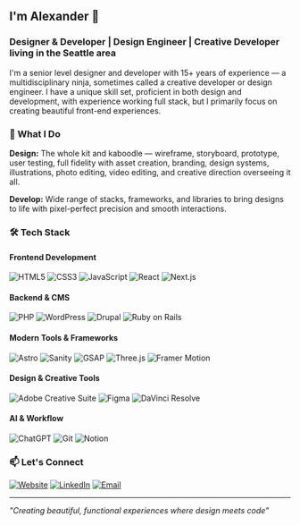 ## I'm Alexander 👋

### **Designer & Developer | Design Engineer | Creative Developer** living in the Seattle area

I'm a senior level designer and developer with 15+ years of experience — a multidisciplinary ninja, sometimes called a creative developer or design engineer. I have a unique skill set, proficient in both design and development, with experience working full stack, but I primarily focus on creating beautiful front-end experiences.

### 🚀 What I Do

**Design:** The whole kit and kaboodle — wireframe, storyboard, prototype, user testing, full fidelity with asset creation, branding, design systems, illustrations, photo editing, video editing, and creative direction overseeing it all.

**Develop:** Wide range of stacks, frameworks, and libraries to bring designs to life with pixel-perfect precision and smooth interactions.

### 🛠️ Tech Stack

#### Frontend Development
![HTML5](https://img.shields.io/badge/HTML5-B8441F?style=for-the-badge&logo=html5&logoColor=white)
![CSS3](https://img.shields.io/badge/CSS3-0F4C81?style=for-the-badge&logo=css3&logoColor=white)
![JavaScript](https://img.shields.io/badge/JavaScript-B8941F?style=for-the-badge&logo=javascript&logoColor=white)
![React](https://img.shields.io/badge/React-0F1419?style=for-the-badge&logo=react&logoColor=white)
![Next.js](https://img.shields.io/badge/Next.js-000000?style=for-the-badge&logo=next.js&logoColor=white)

#### Backend & CMS
![PHP](https://img.shields.io/badge/PHP-4F5B93?style=for-the-badge&logo=php&logoColor=white)
![WordPress](https://img.shields.io/badge/WordPress-15557B?style=for-the-badge&logo=wordpress&logoColor=white)
![Drupal](https://img.shields.io/badge/Drupal-04578E?style=for-the-badge&logo=drupal&logoColor=white)
![Ruby on Rails](https://img.shields.io/badge/Ruby_on_Rails-8B0000?style=for-the-badge&logo=ruby-on-rails&logoColor=white)

#### Modern Tools & Frameworks
![Astro](https://img.shields.io/badge/Astro-B83D01?style=for-the-badge&logo=astro&logoColor=white)
![Sanity](https://img.shields.io/badge/Sanity-B02E2F?style=for-the-badge&logo=sanity&logoColor=white)
![GSAP](https://img.shields.io/badge/GSAP-5A8E02?style=for-the-badge&logo=greensock&logoColor=white)
![Three.js](https://img.shields.io/badge/Three.js-000000?style=for-the-badge&logo=three.js&logoColor=white)
![Framer Motion](https://img.shields.io/badge/Framer%20Motion-003399?style=for-the-badge&logo=framer&logoColor=white)

#### Design & Creative Tools
![Adobe Creative Suite](https://img.shields.io/badge/Adobe%20Creative%20Suite-B80000?style=for-the-badge&logo=adobe&logoColor=white)
![Figma](https://img.shields.io/badge/Figma-B81E1E?style=for-the-badge&logo=figma&logoColor=white)
![DaVinci Resolve](https://img.shields.io/badge/DaVinci%20Resolve-1B2A41?style=for-the-badge&logo=davinciresolve&logoColor=white)

#### AI & Workflow
![ChatGPT](https://img.shields.io/badge/ChatGPT-4A7A6C?style=for-the-badge&logo=openai&logoColor=white)
![Git](https://img.shields.io/badge/Git-B03032?style=for-the-badge&logo=git&logoColor=white)
![Notion](https://img.shields.io/badge/Notion-000000?style=for-the-badge&logo=notion&logoColor=white)

### 📫 Let's Connect

[![Website](https://img.shields.io/badge/Website-iamalexander.net-FF2A13?style=for-the-badge&logo=safari&logoColor=white)](https://iamalexander.net)
[![LinkedIn](https://img.shields.io/badge/LinkedIn-0077B5?style=for-the-badge&logo=linkedin&logoColor=white)](https://www.linkedin.com/in/alexandermusgrave/)
[![Email](https://img.shields.io/badge/Email-atmusko@gmail.com-D14836?style=for-the-badge&logo=gmail&logoColor=white)](mailto:atmusko@gmail.com)

---

*"Creating beautiful, functional experiences where design meets code"*